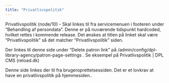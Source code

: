 ```yaml
---
title: "Privatlivspolitik"
---
```


Privatlivspolitik (node/10) - Skal linkes til fra servicemenuen i footeren under “Behandling af persondata”. Denne er på nuværende tidspunkt hardcoded, hvilket rettes i kommende release. Det ønskes at titlen på linket skal være “Privatlivspolitik” så det matcher “Privatlivspolitik” siden. 

Der linkes til denne side under “Delete patron link” på /admin/config/dpl-library-agency/patron-page-settings . 
Se eksempel på Privatlivspolitik | DPL CMS (reload.dk)

Denne side linkes der til fra brugeroprettelsessiden. Det er et lovkrav at have en privatlivspolitik på hjemmesiden..

